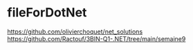 # fileForDotNet
https://github.com/olivierchoquet/net_solutions
https://github.com/Ractouf/3BIN-Q1-.NET/tree/main/semaine9